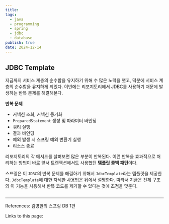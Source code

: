 ```yaml
---
title: 
tags:
  - java
  - programming
  - spring
  - jdbc
  - database
publish: true
date: 2024-12-14
---
```

## JDBC Template
지금까지 서비스 계층의 순수함을 유지하기 위해 수 많은 노력을 햇고, 덕분에 서비스 계층의 순수함을 유지하게 되었다. 이번에는 리포지토리에서 JDBC를 사용하기 때문에 발생하는 반복 문제를 해결해본다.

**반복 문제**
- 커넥션 조회, 커넥션 동기화
- `PreparedStatement` 생성 및 파라미터 바인딩
- 쿼리 실행
- 결과 바인딩
- 예외 발생 시 스프링 예외 변환기 실행
- 리소스 종료

리포지토리의 각 메서드를 살펴보면 많은 부분이 반복된다. 이런 반복을 효과적으로 처리하는 방법이 바로 앞서 트랜잭션에서도 사용했던 **템플릿 콜백 패턴**이다.

스프링은 이 `JDBC`의 반복 문제를 해결하기 위해서 `JdbcTemplate`라는 템플릿을 제공한다. `JdbcTemplate`에 대한 자세한 사용법은 뒤에서 설명한다. 따라서 지금은 전체 구조와 이 기능을 사용해서 반복 코드를 제거할 수 있다는 것에 초점을 맞춘다.

```java title="MemberRepositoryV5.java"

```


---
References: 김영한의 스프링 DB 1편 

Links to this page: 